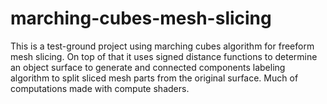 # marching-cubes-mesh-slicing
This is a test-ground project using marching cubes algorithm for freeform mesh slicing. 
On top of that it uses signed distance functions to determine an object surface to generate
and connected components labeling algorithm to split sliced mesh parts from the original surface.
Much of computations made with compute shaders.
